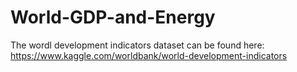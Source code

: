 # World-GDP-and-Energy

The wordl development indicators dataset can be found here: https://www.kaggle.com/worldbank/world-development-indicators
